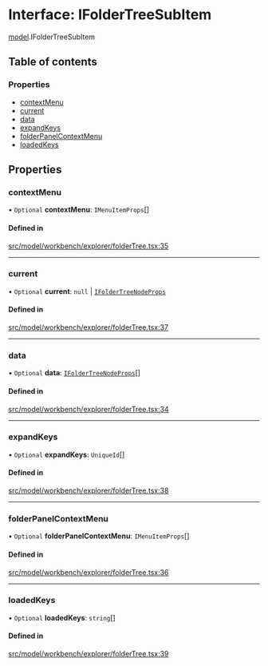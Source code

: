 # Interface: IFolderTreeSubItem

[model](../modules/model.md).IFolderTreeSubItem

## Table of contents

### Properties

- [contextMenu](model.IFolderTreeSubItem.md#contextmenu)
- [current](model.IFolderTreeSubItem.md#current)
- [data](model.IFolderTreeSubItem.md#data)
- [expandKeys](model.IFolderTreeSubItem.md#expandkeys)
- [folderPanelContextMenu](model.IFolderTreeSubItem.md#folderpanelcontextmenu)
- [loadedKeys](model.IFolderTreeSubItem.md#loadedkeys)

## Properties

### contextMenu

• `Optional` **contextMenu**: `IMenuItemProps`[]

#### Defined in

[src/model/workbench/explorer/folderTree.tsx:35](https://github.com/gethubai/hubai-core/blob/43abc4a/src/model/workbench/explorer/folderTree.tsx#L35)

___

### current

• `Optional` **current**: ``null`` \| [`IFolderTreeNodeProps`](model.IFolderTreeNodeProps.md)

#### Defined in

[src/model/workbench/explorer/folderTree.tsx:37](https://github.com/gethubai/hubai-core/blob/43abc4a/src/model/workbench/explorer/folderTree.tsx#L37)

___

### data

• `Optional` **data**: [`IFolderTreeNodeProps`](model.IFolderTreeNodeProps.md)[]

#### Defined in

[src/model/workbench/explorer/folderTree.tsx:34](https://github.com/gethubai/hubai-core/blob/43abc4a/src/model/workbench/explorer/folderTree.tsx#L34)

___

### expandKeys

• `Optional` **expandKeys**: `UniqueId`[]

#### Defined in

[src/model/workbench/explorer/folderTree.tsx:38](https://github.com/gethubai/hubai-core/blob/43abc4a/src/model/workbench/explorer/folderTree.tsx#L38)

___

### folderPanelContextMenu

• `Optional` **folderPanelContextMenu**: `IMenuItemProps`[]

#### Defined in

[src/model/workbench/explorer/folderTree.tsx:36](https://github.com/gethubai/hubai-core/blob/43abc4a/src/model/workbench/explorer/folderTree.tsx#L36)

___

### loadedKeys

• `Optional` **loadedKeys**: `string`[]

#### Defined in

[src/model/workbench/explorer/folderTree.tsx:39](https://github.com/gethubai/hubai-core/blob/43abc4a/src/model/workbench/explorer/folderTree.tsx#L39)
